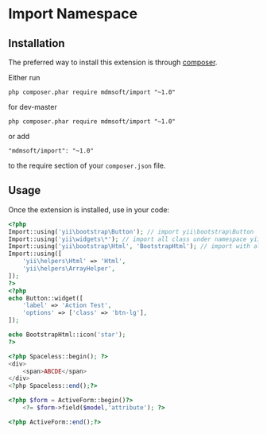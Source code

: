 Import Namespace
========================

Installation
------------

The preferred way to install this extension is through [composer](http://getcomposer.org/download/).

Either run

```
php composer.phar require mdmsoft/import "~1.0"
```

for dev-master

```
php composer.phar require mdmsoft/import "~1.0"
```

or add

```
"mdmsoft/import": "~1.0"
```

to the require section of your `composer.json` file.


Usage
-----

Once the extension is installed, use in your code:

```php
<?php
Import::using('yii\bootstrap\Button'); // import yii\bootstrap\Button
Import::using('yii\widgets\*'); // import all class under namespace yii\widgets
Import::using('yii\bootstrap\Html', 'BootstrapHtml'); // import with alias
Import::using([
    'yii\helpers\Html' => 'Html',
    'yii\helpers\ArrayHelper',
]);
?>
<?php
echo Button::widget([
    'label' => 'Action Test',
    'options' => ['class' => 'btn-lg'],
]);

echo BootstrapHtml::icon('star');
?>

<?php Spaceless::begin(); ?>
<div>
    <span>ABCDE</span>
</div>
<?php Spaceless::end();?>

<?php $form = ActiveForm::begin()?>
    <?= $form->field($model,'attribute'); ?>

<?php ActiveForm::end();?>
```
